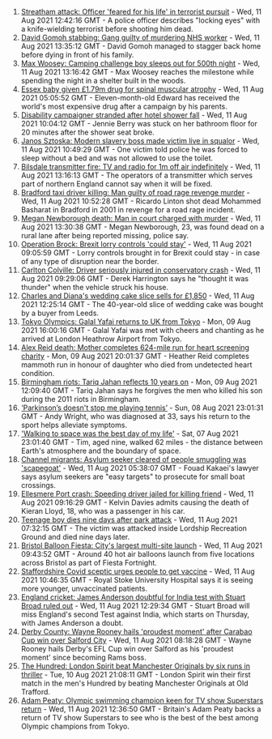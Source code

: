 1. [Streatham attack: Officer 'feared for his life' in terrorist pursuit](https://www.bbc.co.uk/news/uk-england-london-58173190) - Wed, 11 Aug 2021 12:42:16 GMT - A police officer describes "locking eyes" with a knife-wielding terrorist before shooting him dead.
2. [David Gomoh stabbing: Gang guilty of murdering NHS worker](https://www.bbc.co.uk/news/uk-england-london-58113038) - Wed, 11 Aug 2021 13:35:12 GMT - David Gomoh managed to stagger back home before dying in front of his family.
3. [Max Woosey: Camping challenge boy sleeps out for 500th night](https://www.bbc.co.uk/news/uk-england-devon-58169400) - Wed, 11 Aug 2021 13:16:42 GMT - Max Woosey reaches the milestone while spending the night in a shelter built in the woods.
4. [Essex baby given £1.79m drug for spinal muscular atrophy](https://www.bbc.co.uk/news/uk-england-essex-58101748) - Wed, 11 Aug 2021 05:05:52 GMT - Eleven-month-old Edward has received the world's most expensive drug after a campaign by his parents.
5. [Disability campaigner stranded after hotel shower fall](https://www.bbc.co.uk/news/uk-england-tees-58159843) - Wed, 11 Aug 2021 10:04:12 GMT - Jennie Berry was stuck on her bathroom floor for 20 minutes after the shower seat broke.
6. [Janos Sztoska: Modern slavery boss made victim live in squalor](https://www.bbc.co.uk/news/uk-england-leicestershire-58122802) - Wed, 11 Aug 2021 10:49:29 GMT - One victim told police he was forced to sleep without a bed and was not allowed to use the toilet.
7. [Bilsdale transmitter fire: TV and radio for 1m off air indefinitely](https://www.bbc.co.uk/news/uk-england-tees-58169501) - Wed, 11 Aug 2021 13:16:13 GMT - The operators of a transmitter which serves part of northern England cannot say when it will be fixed.
8. [Bradford taxi driver killing: Man guilty of road rage revenge murder](https://www.bbc.co.uk/news/uk-england-leeds-58150838) - Wed, 11 Aug 2021 10:52:28 GMT - Ricardo Linton shot dead Mohammed Basharat in Bradford in 2001 in revenge for a road rage incident.
9. [Megan Newborough death: Man in court charged with murder](https://www.bbc.co.uk/news/uk-england-leicestershire-58172103) - Wed, 11 Aug 2021 13:30:38 GMT - Megan Newborough, 23, was found dead on a rural lane after being reported missing, police say.
10. [Operation Brock: Brexit lorry controls 'could stay'](https://www.bbc.co.uk/news/uk-england-kent-58170463) - Wed, 11 Aug 2021 09:05:59 GMT - Lorry controls brought in for Brexit could stay - in case of any type of disruption near the border.
11. [Carlton Colville: Driver seriously injured in conservatory crash](https://www.bbc.co.uk/news/uk-england-suffolk-58170234) - Wed, 11 Aug 2021 09:29:06 GMT - Derek Harrington says he "thought it was thunder" when the vehicle struck his house.
12. [Charles and Diana's wedding cake slice sells for £1,850](https://www.bbc.co.uk/news/uk-england-gloucestershire-58173317) - Wed, 11 Aug 2021 12:25:14 GMT - The 40-year-old slice of wedding cake was bought by a buyer from Leeds.
13. [Tokyo Olympics: Galal Yafai returns to UK from Tokyo](https://www.bbc.co.uk/news/uk-england-birmingham-58151399) - Mon, 09 Aug 2021 16:00:16 GMT - Galal Yafai was met with cheers and chanting as he arrived at London Heathrow Airport from Tokyo.
14. [Alex Reid death: Mother completes 624-mile run for heart screening charity](https://www.bbc.co.uk/news/uk-england-south-yorkshire-58152905) - Mon, 09 Aug 2021 20:01:37 GMT - Heather Reid completes mammoth run in honour of daughter who died from undetected heart condition.
15. [Birmingham riots: Tariq Jahan reflects 10 years on](https://www.bbc.co.uk/news/uk-england-birmingham-58147894) - Mon, 09 Aug 2021 12:09:40 GMT - Tariq Jahan says he forgives the men who killed his son during the 2011 riots in Birmingham.
16. [‘Parkinson’s doesn't stop me playing tennis’](https://www.bbc.co.uk/news/uk-england-nottinghamshire-58091757) - Sun, 08 Aug 2021 23:01:31 GMT - Andy Wright, who was diagnosed at 33, says his return to the sport helps alleviate symptoms.
17. ['Walking to space was the best day of my life'](https://www.bbc.co.uk/news/uk-england-nottinghamshire-58071075) - Sat, 07 Aug 2021 23:01:40 GMT - Tim, aged nine, walked 62 miles - the distance between Earth's atmosphere and the boundary of space.
18. [Channel migrants: Asylum seeker cleared of people smuggling was 'scapegoat'](https://www.bbc.co.uk/news/uk-england-kent-57722096) - Wed, 11 Aug 2021 05:38:07 GMT - Fouad Kakaei's lawyer says asylum seekers are "easy targets" to prosecute for small boat crossings.
19. [Ellesmere Port crash: Speeding driver jailed for killing friend](https://www.bbc.co.uk/news/uk-england-merseyside-58166275) - Wed, 11 Aug 2021 09:16:29 GMT - Kelvin Davies admits causing the death of Kieran Lloyd, 18, who was a passenger in his car.
20. [Teenage boy dies nine days after park attack](https://www.bbc.co.uk/news/uk-england-london-58160150) - Wed, 11 Aug 2021 07:32:15 GMT - The victim was attacked inside Lordship Recreation Ground and died nine days later.
21. [Bristol Balloon Fiesta: City's largest multi-site launch](https://www.bbc.co.uk/news/uk-england-bristol-58169580) - Wed, 11 Aug 2021 09:43:52 GMT - Around 40 hot air balloons launch from five locations across Bristol as part of Fiesta Fortnight.
22. [Staffordshire Covid sceptic urges people to get vaccine](https://www.bbc.co.uk/news/uk-england-stoke-staffordshire-58167498) - Wed, 11 Aug 2021 10:46:35 GMT - Royal Stoke University Hospital says it is seeing more younger, unvaccinated patients.
23. [England cricket: James Anderson doubtful for India test with Stuart Broad ruled out](https://www.bbc.co.uk/sport/cricket/58169608) - Wed, 11 Aug 2021 12:29:34 GMT - Stuart Broad will miss England's second Test against India, which starts on Thursday, with James Anderson a doubt.
24. [Derby County: Wayne Rooney hails 'proudest moment' after Carabao Cup win over Salford City](https://www.bbc.co.uk/sport/football/58170373) - Wed, 11 Aug 2021 08:18:28 GMT - Wayne Rooney hails Derby's EFL Cup win over Salford as his 'proudest moment' since becoming Rams boss.
25. [The Hundred: London Spirit beat Manchester Originals by six runs in thriller](https://www.bbc.co.uk/sport/cricket/58161079) - Tue, 10 Aug 2021 21:08:11 GMT - London Spirit win their first match in the men's Hundred by beating Manchester Originals at Old Trafford.
26. [Adam Peaty: Olympic swimming champion keen for TV show Superstars return](https://www.bbc.co.uk/sport/swimming/58170377) - Wed, 11 Aug 2021 12:36:50 GMT - Britain's Adam Peaty backs a return of TV show Superstars to see who is the best of the best among Olympic champions from Tokyo.
